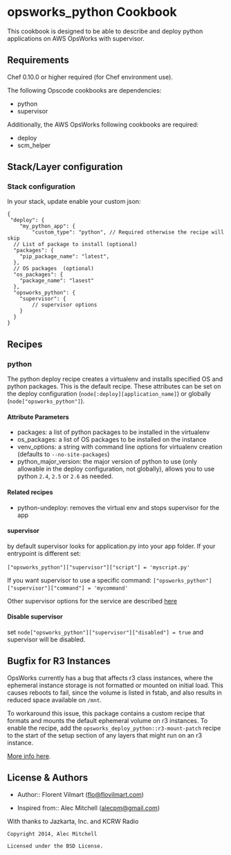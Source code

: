 opsworks_python Cookbook
=============================
This cookbook is designed to be able to describe and deploy python applications on AWS OpsWorks with supervisor.

Requirements
------------
Chef 0.10.0 or higher required (for Chef environment use).

The following Opscode cookbooks are dependencies:

- python
- supervisor

Additionally, the AWS OpsWorks following cookbooks are required:

- deploy
- scm_helper


Stack/Layer configuration
-------------------

### Stack configuration
In your stack, update enable your custom json:

	{
 	 "deploy": {
		"my_python_app": {
     		"custom_type": "python", // Required otherwise the recipe will skip
      // List of package to install (optional)
      "packages": { 
        "pip_package_name": "latest",
      },
      // OS packages  (optional)
      "os_packages": { 
      	"package_name": "lasest"
      },
      "opsworks_python": {
      	"supervisor": {
      		// supervisor options
      	}
      }
    }


Recipes
-------------------

### python
The python deploy recipe creates a virtualenv and installs specified OS and python packages.  This is the default recipe.  These attributes can be set on the deploy configuration (`node[:deploy][application_name]`) or globally (`node["opsworks_python"]`).

#### Attribute Parameters
- packages: a list of python packages to be installed in the virtualenv
- os_packages: a list of OS packages to be installed on the instance
- venv_options: a string with command line options for virtualenv creation (defaults to `--no-site-packages`)
- python_major_version: the major version of python to use (only allowable in the deploy configuration, not globally), allows you to use python `2.4`, `2.5` or `2.6` as needed.

#### Related recipes
- python-undeploy: removes the virtual env and stops supervisor for the app


#### supervisor
by default supervisor looks for application.py into your app folder.
If your entrypoint is different set: 

`["opsworks_python"]["supervisor"]["script"] = 'myscript.py'` 

If you want supervisor to use a specific command:
`["opsworks_python"]["supervisor"]["command"] = 'mycommand'` 

Other supervisor options for the service are described [here](https://supermarket.chef.io/cookbooks/supervisor)

#### Disable supervisor
set `node["opsworks_python"]["supervisor"]["disabled"] = true` and supervisor will be disabled.


Bugfix for R3 Instances
-----------------------

OpsWorks currently has a bug that affects r3 class instances, where the
ephemeral instance storage is not formatted or mounted on initial load.  This
causes reboots to fail, since the volume is listed in fstab, and also results
in reduced space available on ``/mnt``.

To workaround this issue, this package contains a custom recipe that formats
and mounts the default ephemeral volume on r3 instances.  To enable the
recipe, add the ``opsworks_deploy_python::r3-mount-patch`` recipe to the start
of the setup section of any layers that might run on an r3 instance.

[More info here](https://forums.aws.amazon.com/thread.jspa?threadID=156342).


License & Authors
-----------------
- Author:: Florent Vilmart (<flo@flovilmart.com>)

- Inspired from:: Alec Mitchell (<alecpm@gmail.com>)

With thanks to Jazkarta, Inc. and KCRW Radio
```text
Copyright 2014, Alec Mitchell

Licensed under the BSD License.
```
